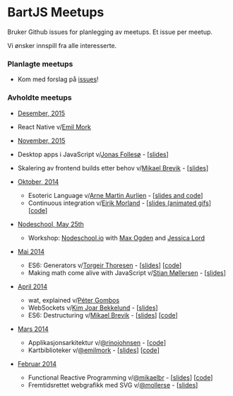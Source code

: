 BartJS Meetups
=======

Bruker Github issues for planlegging av meetups. Et issue per meetup.

Vi ønsker innspill fra alle interesserte.

### Planlagte meetups
 - Kom med forslag på [issues](https://github.com/BartJS/meetups/issues/)!

### Avholdte meetups

 - [Desember, 2015](https://github.com/BartJS/meetups/issues/16)
  - React Native v/[Emil Mork](https://twitter.com/emil_mork)

 - [November, 2015](https://github.com/BartJS/meetups/issues/17)
  - Desktop apps i JavaScript v/[Jonas Follesø](https://twitter.com/follesoe) - [[slides](https://github.com/BartJS/meetups/raw/master/2015-November/Desktop%20Apps%20med%20HTML%2C%20CSS%20og%20JS.pdf)]
  - Skalering av frontend builds etter behov v/[Mikael Brevik](https://twitter.com/mikaelbr) - [[slides](https://github.com/BartJS/meetups/raw/master/2015-November/SkalereFrontendBygg.pdf)]

 - [Oktober, 2014](https://github.com/BartJS/meetups/issues/10)
    - Esoteric Language v/[Arne Martin Aurlien](https://github.com/arnemart/) -
[[slides and code](https://github.com/arnemart/jsconf2k14)]
    - Continuous integration v/[Eirik Morland](https://github.com/eiriksm/) -
[[slides (animated gifs](eiriksm.github.io/turnt-bugfixes)]  [[code](https://github.com/eiriksm/turnt-bugfixes)]

 - [Nodeschool, May 25th](https://github.com/BartJS/meetups/issues/7)
    - Workshop: [Nodeschool.io](http://nodeschool.io) with [Max Ogden](https://github.com/maxogden) and [Jessica Lord](https://github.com/jlord)

 - [Mai 2014](https://github.com/BartJS/meetups/issues/6)
    - ES6: Generators v/[Torgeir Thoresen](https://github.com/torgeir)  - [[slides](http://torgeir.github.io/generators-talk/)]  [[code](https://github.com/torgeir/generators-talk)]
    - Making math come alive with JavaScript v/[Stian Møllersen](https://github.com/mollerse) - [[slides](http://mollerse.github.io/sjs14/)]

 - [April 2014](https://github.com/BartJS/meetups/issues/3)
    - wat, explained v/[Péter Gombos](https://github.com/peterhgombos)
    - WebSockets v/[Kim Joar Bekkelund](https://github.com/kjbekkelund) - [[slides](https://speakerdeck.com/kimjoar/websockets-and-server-sent-events)]  
    - ES6: Destructuring v/[Mikael Brevik](https://github.com/mikaelbr) - [[slides](http://git.mikaelb.net/presentations/bartjs/destructuring/)]  [[code](https://gist.github.com/mikaelbr/9900818)]

 - [Mars 2014](https://github.com/BartJS/meetups/issues/2)
    - Applikasjonsarkitektur v/[@rinojohnsen](https://twitter.com/rinojohnsen) -  [[code](https://github.com/rinoandrejohnsen/Shakei)]
    - Kartbiblioteker v/[@emilmork](https://twitter.com/3milm) -  [[slides](http://emilmork.github.io/presentations/leafletvsopenlayers/)] [[code](https://github.com/emilmork/leafletvsopenlayers)]

 - [Februar 2014](https://github.com/BartJS/meetups/issues/1)
    - Functional Reactive Programming v/[@mikaelbr](https://twitter.com/mikaelbrevik) - [[slides](http://git.mikaelb.net/presentations/bartjs/frp/)]  [[code](https://github.com/mikaelbr/presentations/tree/gh-pages/bartjs/frp-livecode)]
    - Fremtidsrettet webgrafikk med SVG v/[@mollerse](https://twitter.com/mollerse) - [[slides](http://mollerse.github.io/presentations/svg-bartjs/#/)]

